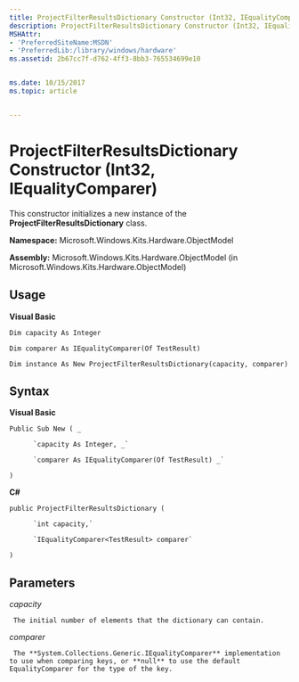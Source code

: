 ```yaml
---
title: ProjectFilterResultsDictionary Constructor (Int32, IEqualityComparer)
description: ProjectFilterResultsDictionary Constructor (Int32, IEqualityComparer)
MSHAttr:
- 'PreferredSiteName:MSDN'
- 'PreferredLib:/library/windows/hardware'
ms.assetid: 2b67cc7f-d762-4ff3-8bb3-765534699e10


ms.date: 10/15/2017
ms.topic: article


---
```


# ProjectFilterResultsDictionary Constructor (Int32, IEqualityComparer)


This constructor initializes a new instance of the **ProjectFilterResultsDictionary** class.

**Namespace:** Microsoft.Windows.Kits.Hardware.ObjectModel

**Assembly:** Microsoft.Windows.Kits.Hardware.ObjectModel (in Microsoft.Windows.Kits.Hardware.ObjectModel)

## <span id="Usage"></span><span id="usage"></span><span id="USAGE"></span>Usage


**Visual Basic**

`Dim capacity As Integer`

`Dim comparer As IEqualityComparer(Of TestResult)`

`Dim instance As New ProjectFilterResultsDictionary(capacity, comparer)`

## <span id="Syntax"></span><span id="syntax"></span><span id="SYNTAX"></span>Syntax


**Visual Basic**

`Public Sub New ( _`

          `capacity As Integer, _`

          `comparer As IEqualityComparer(Of TestResult) _`

`)`

**C#**

`public ProjectFilterResultsDictionary (`

          `int capacity,`

          `IEqualityComparer<TestResult> comparer`

`)`

## <span id="Parameters"></span><span id="parameters"></span><span id="PARAMETERS"></span>Parameters


*capacity*

     The initial number of elements that the dictionary can contain.

*comparer*

     The **System.Collections.Generic.IEqualityComparer** implementation to use when comparing keys, or **null** to use the default EqualityComparer for the type of the key.

 

 






